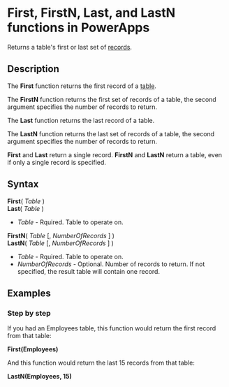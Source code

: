 <properties
	pageTitle="PowerApps: First, FirstN, Last, and LastN functions"
	description="Reference information for the First, FirstN, Last, and LastN functions in PowerApps, including syntax and examples"
	services=""
	suite="powerapps"
	documentationCenter="na"
	authors="gregli-msft"
	manager="dwrede"
	editor=""
	tags=""/>

<tags
   ms.service="powerapps"
   ms.devlang="na"
   ms.topic="article"
   ms.tgt_pltfrm="na"
   ms.workload="na"
   ms.date="11/07/2015"
   ms.author="gregli"/>

# First, FirstN, Last, and LastN functions in PowerApps #

Returns a table's first or last set of [records](working-with-tables.md#records). 

## Description ##

The **First** function returns the first record of a [table](working-with-tables.md).

The **FirstN** function returns the first set of records of a table, the second argument specifies the number of records to return.

The **Last** function returns the last record of a table.

The **LastN** function returns the last set of records of a table, the second argument specifies the number of records to return.

**First** and **Last** return a single record.  **FirstN** and **LastN** return a table, even if only a single record is specified.

## Syntax ##

**First**( *Table* )<br>
**Last**( *Table* )

- *Table* - Rquired. Table to operate on.

**FirstN**( *Table* [, *NumberOfRecords* ] )<br>
**LastN**( *Table* [, *NumberOfRecords* ] )

- *Table* - Rquired. Table to operate on.
- *NumberOfRecords* - Optional.  Number of records to return. If not specified, the result table will contain one record.

## Examples ##

<!-- TODO: Examples. -->

### Step by step ###

If you had an Employees table, this function would return the first record from that table:

**First(Employees)**

And this function would return the last 15 records from that table:

**LastN(Employees, 15)**

